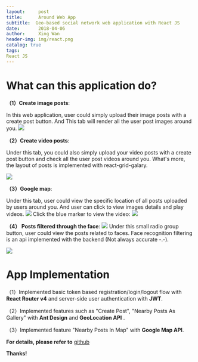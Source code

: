```yaml
---
layout:     post
title:      Around Web App
subtitle:  Geo-based social network web application with React JS
date:       2018-04-06
author:     Xing Wan
header-img: img/react.png
catalog: true
tags:
React JS
---
```


> 

# What can this application do? 
**（1）Create image posts**:

In this web application, user could simply upload their image posts with a create post button. And This tab will render all the user post images around you.
![](https://lh3.googleusercontent.com/NEe5Io-wTMwHjsIAGQ8UHgw5mcNBETEl__uW_yaf_nM401UMlhASBWkPjQav7zskmvESjalsd7A0-ctjsmhxjk0V83EaF2Fi7pwBhavTXDLX9DHM9H7Ti_YQX0X15Ju6sT15KikStTrgcqwHaCcwYYszdYgt6JDzcZ-6M751tI0EXGICKFE4_lfEOq_J3YrLgz818AWW4hUjBhoI21Y_6HB4gf_4peL20X2EsiSkT4x3LbW3zGYA6Q_h5y7zYyW31EoI5VQARl1mCo_lQdirHPkwOnrZV_NSP23_WbJ4opCAMRVRPy62lueBPBiGJUzi9sORH9_loVnLeaLGSNPlUKqrVgeWnCKfZgC0JACBSI_wQVzLukaHgZP161MdboT9dX34odrVxtEa_34buEE8S4lq3kTq-h8mbqmPl5rHYy99puCCKY69s3ZTYfWGU9ueBilB_RcIQJouiCxqT60tNMU27yn5bPtAHsfNxD2wi9AoxYfH7ZMh6t6R4BRuBV_gZ7MQDH3GFEuK38UTse8R8ElTG59-H9UQlSeioP1dDoYx3JeLG8ouLc6ZFgy7OUJrzcque9c__WFb_mdh5oiyQN_Mf8IBrC8OvZp9F3WgSrTAuojTTWW65Rus3dwFpwDxrktNxSoKw-DGYeIsVSMK394=w1435-h699-no)

**（2）Create video posts**:

Under this tab, you could also simply upload your video posts with a create post button and check all the user post videos around you. What's more, the layout of posts is implemented with react-grid-galary.

![](https://lh3.googleusercontent.com/hc_PEpg04ongxrm4VRVRkqOUmWABK46_PlAmgTuKC2012nh1FhAB3Ary6T7rvLOE2-uErUOH1-lDSwdY6ZfUCe5NuNJgSOV3_c5lQmBiqakgCYMvxr41732PMXIDHqGynvhRYxchukgcRPJmzZh8qL1EhlKs86jEuY0HjaOF1jQhGf8g5xf57SN8u8snsemNJQbxU2GeWilgFhC-eZLvFmYnIOkv3p4-tZpQo_OvB7WOqjak4v7vwfGnDzoIumlNBqn72wUwwwZGKRO_J1tDkKenPBazrBB6KVj8_MEElHkCbU8oN-JA3SFWJpdfEKnGv7mMNwSblU-B7gm_YtiDnb3I8TjhION1BD6DZR9OEwfjNfZlRsi5qasiv1VYq64V9--jWDkorH1F6wyZJ695PF35HRX-UVUK3lvcQuMOgA4uTHaUgwLEqcdmta6vMLVdA6_c8vEM7_h-khOZk7EOt4gdyrUwmUyrC40lxN-YdOXksglKKrHYg38YxHvwgiuBtXE5Nvgae26qzfHiz87gfPjsd3k_r6O6I3egx2jGe-ZSIG_kbesUQUxTeU6sfSAd5fmQLa-PHSMOAcpx0g0lIYTJDFufaQtMjvnKRLDVu8arjdnEY0Va3j2VSsbBhd9ctETw5iklYJKQoyDCGAygS3s=w1433-h745-no)

**（3）Google map**:

Under this tab, user could view the specific location of all posts uploaded by users around you. And user can click to view images details and play videos.
![](https://lh3.googleusercontent.com/k0PrhcVFwnLUbivO99i9ukGTw7TftcK4qqCJwd5AceIrydqGgTUHqK8MevvcraKR0GOstZOkgAguKnqN482y-E5qBvHxn3ekFt0xQsC7wARIEu0-5OM2FpE0BweOvpslMKAD3iHFfZ1xMaOKudHLPXj3hkq3TDWkzuc8JXLyepwrKp2wRqDcSLVCV8oqoh4hGNrMpYqtgpLhYYWGlf9nnj9nwOBStKyCfk8viOWLoWbI-J8wQnlXOqigW927vEBtpHplQTysYx7EQd5OhSrvUc37UzNp1_9OgLrJLe-TrHcuxoYDKizWgFz4L3DlGf1dhaciejEGiUppGXXQB7c3aookGQl6syQ9B3AC38o4BOBecITxYQTpSNptFLScSHu83KpuHVEail3VAWGRcWe0POMurYWPLSfnC4OicB1Lolz0DVMBiwFjuQ0HUKfdI4zlHDJx0UqlvhO4BWgKWuf2-Kqb8Os0-tNAgdNq083SxCT4RTsz8xdlrji9Ia5wJJqxEPLFmyetdQpBBqXSPpWi_EdtvSqVq_bNJ-EhlPYN5HNr6SR-D2UcyFxWIUr_cFghJ5u2w2kMeJpeQxkq9dwO_OBJM1Vy3ZoR96iJ157GiyNN9YGLW8739BPTn1VpRpdDG2cSErimHbdJIyZBXFD9Blc=w1432-h740-no)
Click the blue marker to view the video:
![](https://lh3.googleusercontent.com/Hs4j6Cf0Xft-RY2EuH4hva6jJX-JuQFSEJ459b_jSaIEXKF2i5aC9h3tS307s626mqnIel3BFVJHtO8Nejq2XB7GfaajwlCLv6ufMD2MMFdBkz-MlI3s24mrsgje5ZPbNCZjm4aj_WjvPaTRuS6X2KPDDKOnZPFvdqfztHnZ14Xe952AD_mHbJiUrH5SAUJOBwEgtjVL7jmvVLZDT_cUNZ2iz294W4t1yy8aJ6bQedX62rL7Fh3TPnSl6bYKCEn3CrvLqvKyW3Rv7C0wviyrGALHg2VmghOVX7gIvW9vnvjMPfJiO0wPiZNzrmkDSva6xcQIS6ofFnuaHQhf1zK7pCf1neaSp_dsHwlB0V9gK76U4OzSZVPM-A98i40GYSBRaAYCBSOTkOgKBCABd7gwET1HkWC9w5pXwjk0802roEWwAmYpPs8ttEYJDM7iGMY1kSKXR3jocaIkGexwqKN_myW6XbUWq_XUJ4YOQHObW4OvcamTwi4T63LsNmMn5W3X-5291R-0MYEnZ5t2JeyGvXgK3OjA8FXlNbdJ32ZjP3LyZiz5znrBl1avlihR7xK6m4-J88oGmpJ97FCgJAI1Ay6N9IrJCZJIC8YjZvT_rdlUGo7DEn0tcXagtBtiLu3sgrBSKJDWCFIGISSTmWc4BJ0=w1433-h742-no)

**（4） Posts filtered through the face**:
![](https://lh3.googleusercontent.com/g5Ug-FBunRwbxjStcrMP8EdJLNDWWseXWekxw9VA2YWRH8YLIJx5h_t9QUrc6By8ER4rCUtZQHAet_ZyQJAthlKUrKZNTD8dY7jY9_AS11JjyrYkujiYTJHRRgbco_Sn9eLlsnorZXbDVAaS5z_WkfwZPe6xtJXRyfVa6vIgu4fm5W6xXxmyERAoLVb0z9NRDaSDz6qZ1fwhGKqLTpxAT1NHwJ8eM1jQEd04RF81fptK73NaMuRf46YQC_GfZz9-9mV0eEKFhTcuqCZdKaD9F5zUpAprPfeIFXO3c5cwePbHxKiiFLEyCD67jwGDgroADAXZFzE7bGL3nX_0YvLmzJ8ab_Ip8ojVpxaO4x_zH10P1LbAz0013WF7sfPATTUBna2gGk8tETqgJdEmLCeZ9qCa9q-QNpQN1ex3lOKxFTCXTRZLagVcrYxTHjdlH84KlYEc4tUr1-r6D4JjFv_g1kPaoLcLfGt2pQOnUJBy6mkJVMzYSG3Ue6v7j-dOLbMwpkyrRJN7dYACup6-A1v_US8wBFxVDnMgqAgu5CM9vkWYZwLpPhPJ7GADKCEtGE8T9zAXDsyG9Z3HrV89lxq_uRii_BVzSWqEgarpwZKRXs7HtqjZ-Zn2Wr6LMqT-CsJC4BORMg1abvhE_ZqBdCZhqOo=w533-h86-no)
Under this small radio group button, user could view the posts related to faces. Face recognition filtering is an api implemented with the backend (Not always accurate -.-).

![](https://lh3.googleusercontent.com/CXx4H4gj4ALPRrgzfFAmGgWrjv9Ih2VIwrV_rXH_TDbuxRPxCFvHcTyEukFo2nVxOXsldsPxk2FTfxwHS-ljue5k5Zhhpd98L_b3mQEZgN5aSt64bKTd8e4iVC0fE7UCyniC5zbcKQ2H_6GNv9FN8su27B4FmkLs1wr8GL5kyxrFbhbKaysJZcMyHXmDrsQF80MxfNBDRRgP4aQBczqXzca3O4jpKaWsoT42EAeF9DAIWht5m_T4EjCwTe2kqdi9S4s6rLXv0Kgi8yYST_t2uLVMEVZyr778gjrbT2MgGY1GPRvwnk-z-P3T_FeeFShho0b7dueUc0126qafhClHg570qmPAfaWOOzmwrl-dkDesB7Y-mnA42Fapon4v-6kNIc5B91pOCPiw_glEuEPhdzhchLu7kEsdjuKDyp44H1dKKSfYfsIb1KCdIZt1wpCynpZLOvsFh3e1TQMfTGlTJqW0CMGFmBkshSphZB7x5HDHOgABQ-u7J3QRERbIaOyXPZP7nHfAgw0FW2YSrSa37se0_yAfNJ9nnpsA_JK2_k2cFWBTbjTxbyGmtf3mv-sgf_4kz1lIVXtFVbZZjXpZC4cj6Vxz09wxKxgpDbuJGVptUYinttrpYCnrf3hPDH7sgF2epCSWZ4HK-9Wt36TqQbg=w1431-h692-no)

# App Implementation

（1）Implemented basic token based registration/login/logout flow with **React Router v4** and server-side user authentication with **JWT**.

（2）Implemented features such as "Create Post", "Nearby Posts As Gallery" with **Ant Design** and **GeoLocation API** .

（3）Implemented feature "Nearby Posts In Map" with **Google Map API**.

**For details, please refer to** [github](https://github.com/bigAppleIsBiggerThanApple/AroundWebApp)

**Thanks!**
<!--stackedit_data:
eyJoaXN0b3J5IjpbLTY2NTQ2ODExNl19
-->